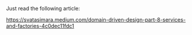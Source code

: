 Just read the following article:  

https://svatasimara.medium.com/domain-driven-design-part-8-services-and-factories-4c0dec11fdc1